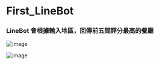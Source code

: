 # First_LineBot
### LineBot 會根據輸入地區，回傳前五間評分最高的餐廳

![image](https://user-images.githubusercontent.com/55979129/169716068-307e8245-a1b1-45eb-8f75-5fd964e3cc30.png)

![image](https://user-images.githubusercontent.com/55979129/169725537-d8ebca39-2d2a-433b-b9d3-f22134d15fca.png)

